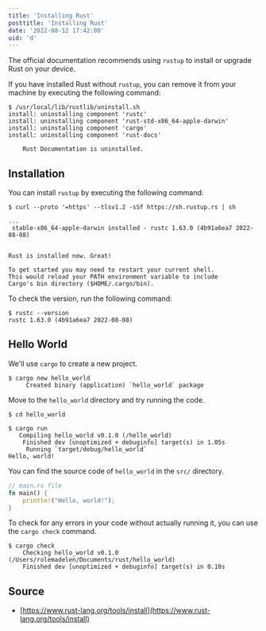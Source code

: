 ```yaml
---
title: 'Installing Rust'
posttitle: 'Installing Rust'
date: '2022-08-12 17:42:00'
uid: 'd'
---
```


The official documentation recommends using `rustup` to install or upgrade Rust on your device.

If you have installed Rust without `rustup`, you can remove it from your machine by executing the following command:

```shell
$ /usr/local/lib/rustlib/uninstall.sh
install: uninstalling component 'rustc'
install: uninstalling component 'rust-std-x86_64-apple-darwin'
install: uninstalling component 'cargo'
install: uninstalling component 'rust-docs'

    Rust Documentation is uninstalled.
```

## Installation

You can install `rustup` by executing the following command:

```shell
$ curl --proto '=https' --tlsv1.2 -sSf https://sh.rustup.rs | sh

...
 stable-x86_64-apple-darwin installed - rustc 1.63.0 (4b91a6ea7 2022-08-08)


Rust is installed now. Great!

To get started you may need to restart your current shell.
This would reload your PATH environment variable to include
Cargo's bin directory ($HOME/.cargo/bin).
```

To check the version, run the following command:

```shell
$ rustc --version
rustc 1.63.0 (4b91a6ea7 2022-08-08)
```

## Hello World

We'll use `cargo` to create a new project.

```shell
$ cargo new hello_world
     Created binary (application) `hello_world` package
```

Move to the `hello_world` directory and try running the code.

```shell
$ cd hello_world

$ cargo run 
   Compiling hello_world v0.1.0 (/hello_world)
    Finished dev [unoptimized + debuginfo] target(s) in 1.05s
     Running `target/debug/hello_world`
Hello, world!
```

You can find the source code of `hello_world` in the `src/` directory.

```rust
// main.rs file
fn main() {
    println!("Hello, world!");
}
```

To check for any errors in your code without actually running it, you can use the `cargo check` command.

```shell
$ cargo check 
    Checking hello_world v0.1.0 (/Users/rolemadelen/Documents/rust/hello_world)
    Finished dev [unoptimized + debuginfo] target(s) in 0.10s
```

## Source

- [https://www.rust-lang.org/tools/install](https://www.rust-lang.org/tools/install)
